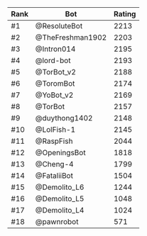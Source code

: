 Rank|Bot|Rating
---|---|---
#1|@ResoluteBot|2213
#2|@TheFreshman1902|2203
#3|@Intron014|2195
#4|@lord-bot|2193
#5|@TorBot_v2|2188
#6|@ToromBot|2174
#7|@YoBot_v2|2169
#8|@TorBot|2157
#9|@duythong1402|2148
#10|@LolFish-1|2145
#11|@RaspFish|2044
#12|@OpeningsBot|1818
#13|@Cheng-4|1799
#14|@FataliiBot|1504
#15|@Demolito_L6|1244
#16|@Demolito_L5|1048
#17|@Demolito_L4|1024
#18|@pawnrobot|571
